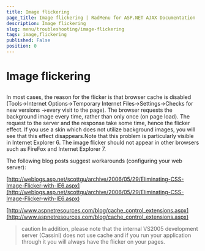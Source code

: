 ```yaml
---
title: Image flickering
page_title: Image flickering | RadMenu for ASP.NET AJAX Documentation
description: Image flickering
slug: menu/troubleshooting/image-flickering
tags: image,flickering
published: False
position: 0
---
```


# Image flickering



## 

In most cases, the reason for the flicker is that browser cache is disabled (Tools->Internet Options->Temporary Internet Files->Settings->Checks for new versions ->every visit to the page). The browser requests the background image every time, rather than only once (on page load). The request to the server and the response take some time, hence the flicker effect. If you use a skin which does not utilize background images, you will see that this effect disappears.Note that this problem is particularly visible in Internet Explorer 6. The image flicker should not appear in other browsers such as FireFox and Internet Explorer 7.

The following blog posts suggest workarounds (configuring your web server):

[http://weblogs.asp.net/scottgu/archive/2006/05/29/Eliminating-CSS-Image-Flicker-with-IE6.aspx](http://weblogs.asp.net/scottgu/archive/2006/05/29/Eliminating-CSS-Image-Flicker-with-IE6.aspx)

[http://www.aspnetresources.com/blog/cache_control_extensions.aspx](http://www.aspnetresources.com/blog/cache_control_extensions.aspx)

>caution In addition, please note that the internal VS2005 development server (Cassini) does not use cache and if you run your application through it you will always have the flicker on your pages.
>

